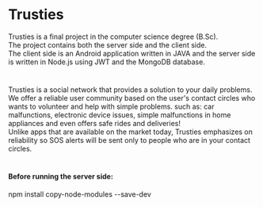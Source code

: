 # Trusties

Trusties is a final project in the computer science degree (B.Sc).<br />
The project contains both the server side and the client side.<br />
The client side is an Android application written in JAVA and the server side is written in Node.js using JWT and the MongoDB database.

#

Trusties is a social network that provides a solution to your daily problems.<br />
We offer a reliable user community based on the user's contact circles who wants to volunteer and help with simple problems. such as: car malfunctions, electronic device issues, simple malfunctions in home appliances and even offers safe rides and deliveries!<br />
Unlike apps that are available on the market today, Trusties emphasizes on reliability so SOS alerts will be sent only to people who are in your contact circles.

#

#### Before running the server side:
npm install copy-node-modules --save-dev
